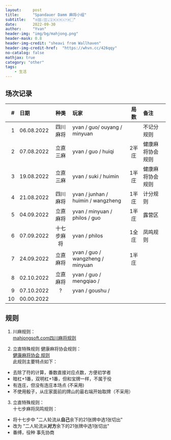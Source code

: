 ```yaml
---
layout:     post
title:      "Spandauer Damm 麻将小组"
subtitle:   "🀙🀡🀐🀘🀇🀏🀀🀁🀂🀃🀄🀅🀆"
date:       2022-09-30
author:     "Yvan"
header-img: "img/bg/mahjong.png"
header-mask: 0.8
header-img-credit: "sheavi from Wallhaven"
header-img-credit-href:  "https://whvn.cc/426qqy"
no-catalog: false
mathjax: true
category: "other"
tags:
    - 生活
---
```



## 场次记录

|   # | 日期         | 种类       | 玩家                                     | 局数     | 备注                 |
| --: | :----        | :----:    | :----                                    | :----:   | :----               |
|   1 | 06.08.2022   | 四川麻将   | yvan / guo/ ouyang / minyuan             |         | 不记分规则              |
|   2 | 07.08.2022   | 立直三麻   | yvan / guo / huiqi                       | 2半庄   | 健康麻将协会规则         |
|   3 | 19.08.2022   | 立直三麻   | yvan / suki / huimin                     | 1半庄   | 健康麻将协会规则         |
|   4 | 21.08.2022   | 四川麻将   | yvan / junhan / huimin / wangzheng       | 1半庄   | 计分规则                |
|   5 | 04.09.2022   | 立直麻将   | yvan / minyuan / philos / guo            | 1半庄   | 露营区                  |
|   6 | 07.09.2022   | 十七步麻将 | yvan / philos                            | 1全庄   | 凤鸣规则                 |
|   7 | 24.09.2022   | 立直麻将   | yvan / guo / wangzheng / minyuan         | 1半庄   |                         |
|   8 | 02.10.2022   | 立直麻将   | yvan / guo / mengqiao /                  |         |                         |
|   9 | 07.10.2022   | ?         | yvan / goushu /                          |         |                         |
|  10 | 00.00.2022   |           |                                           |        |                         |

## 规则
1. 川麻规则：<br/>
[mahjongsoft.com四川麻将规则](https://mahjongsoft.com/sichuan_rules.php)

2. 立直特殊规则 健康麻将协会规则：<br/>
[健康麻将协会 规则](http://mahjong-ya.com/kenko/wp-content/uploads/2019/11/17671eb5b375f1e567579af15e910a24.pdf) <br/>
此规则主要特点如下：
- 去除了符的计算，番数直接对应点数，方便初学者
- 暗杠+1番，双明杠+1番，但和宝牌一样，不属于役
- 有连庄，但没有连庄本场点 (不采用)
- 不使用骰子，从庄家面前的牌山的最右端开始取牌（不采用）


3. 立直特殊规则：<br/>
十七步麻将凤鸣规则：
- 将十七步中 "二人轮流从**自己**余下的21张牌中选1张切出" 
- 改为 "二人轮流从**对方**余下的21张牌中选1张切出"
- 番缚，役种 事先协商